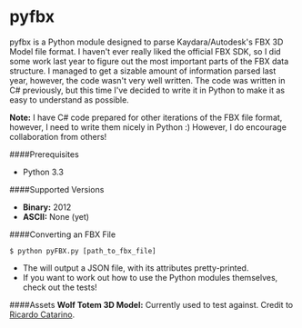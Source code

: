 pyfbx
=====

pyfbx is a Python module designed to parse Kaydara/Autodesk's FBX 3D Model file format. I haven't ever really liked the official FBX SDK, so I did some work last year to figure out the most important parts of the FBX data structure. I managed to get a sizable amount of information parsed last year, however, the code wasn't very well written. The code was written in C# previously, but this time I've decided to write it in Python to make it as easy to understand as possible. 

__Note:__ I have C# code prepared for other iterations of the FBX file format, however, I need to write them nicely in Python :) However, I do encourage collaboration from others!

####Prerequisites
* Python 3.3

####Supported Versions
* __Binary:__ 2012
* __ASCII:__ None (yet)

####Converting an FBX File
```
$ python pyFBX.py [path_to_fbx_file]
```
* The will output a JSON file, with its attributes pretty-printed. 
* If you want to work out how to use the Python modules themselves, check out the tests!

####Assets
__Wolf Totem 3D Model:__ Currently used to test against. Credit to [Ricardo Catarino](https://www.linkedin.com/in/mooga24).
